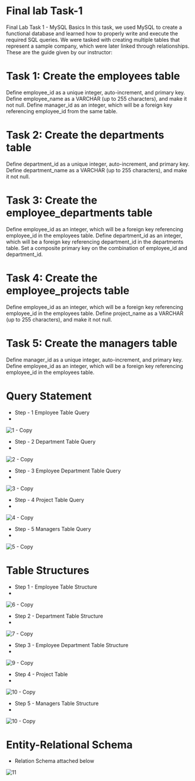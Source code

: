 # Final lab Task-1
Final Lab Task 1 - MySQL Basics
In this task, we used MySQL to create a functional database and learned how to properly write and execute the required SQL queries. We were tasked with creating multiple tables that represent a sample company, which were later linked through relationships.
These are the guide given by our instructor:

# Task 1: Create the employees table

Define employee_id as a unique integer, auto-increment, and primary key.
Define employee_name as a VARCHAR (up to 255 characters), and make it not null.
Define manager_id as an integer, which will be a foreign key referencing employee_id from the same table.

# Task 2: Create the departments table

Define department_id as a unique integer, auto-increment, and primary key.
Define department_name as a VARCHAR (up to 255 characters), and make it not null.

# Task 3: Create the employee_departments table

Define employee_id as an integer, which will be a foreign key referencing employee_id in the employees table.
Define department_id as an integer, which will be a foreign key referencing department_id in the departments table.
Set a composite primary key on the combination of employee_id and department_id.

# Task 4: Create the employee_projects table

Define employee_id as an integer, which will be a foreign key referencing employee_id in the employees table.
Define project_name as a VARCHAR (up to 255 characters), and make it not null.

# Task 5: Create the managers table

Define manager_id as a unique integer, auto-increment, and primary key.
Define employee_id as an integer, which will be a foreign key referencing employee_id in the employees table.

# Query Statement
- Step - 1 Employee Table Query
- 
![1 - Copy](https://github.com/user-attachments/assets/1e13f544-0981-4937-834f-c82bb003b938)

- Step - 2 Department Table Query
- 
![2 - Copy](https://github.com/user-attachments/assets/a11a51df-5ca6-4094-b6c9-02461942f255)

- Step - 3 Employee Department Table Query
- 
![3 - Copy](https://github.com/user-attachments/assets/673c5cfb-08cc-45e3-86ad-462258a00f08)

- Step - 4 Project Table Query
- 
![4 - Copy](https://github.com/user-attachments/assets/dff9c221-95ae-4e94-b639-602c27006650)

- Step - 5 Managers Table Query
- 
 ![5 - Copy](https://github.com/user-attachments/assets/ecade4a3-23af-4d05-8ff8-10ce7df9ceac)

# Table Structures
- Step 1 - Employee Table Structure
- 
![6 - Copy](https://github.com/user-attachments/assets/c9986ac6-ade7-469e-b09b-66549b2de646)

- Step 2 - Department Table Structure
- 
![7 - Copy](https://github.com/user-attachments/assets/0aac10ce-b591-455e-9d44-882d7c6b97f5)

- Step 3 - Employee Department Table Structure
- 
![9 - Copy](https://github.com/user-attachments/assets/2a754f43-f0e8-4c25-a32f-4df65514a676)

- Step 4 - Project Table
- 
![10 - Copy](https://github.com/user-attachments/assets/afccb8ae-a5a4-452f-9e2d-8b8e504713b4)


- Step 5 - Managers Table Structure
- 
![10 - Copy](https://github.com/user-attachments/assets/50e08d87-75b7-41e6-a3a9-a9717a033136)

  # Entity-Relational Schema

  - Relation Schema attached below
  
![11](https://github.com/user-attachments/assets/92fa8d3f-d5c0-43c7-88d0-d1f87333d392)
